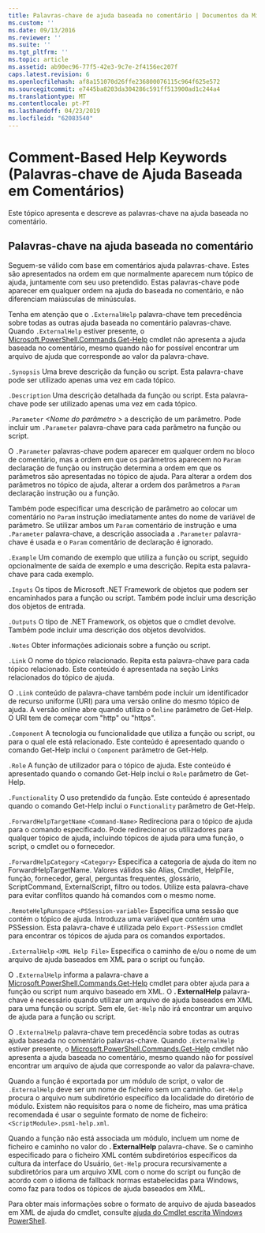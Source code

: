 ```yaml
---
title: Palavras-chave de ajuda baseada no comentário | Documentos da Microsoft
ms.custom: ''
ms.date: 09/13/2016
ms.reviewer: ''
ms.suite: ''
ms.tgt_pltfrm: ''
ms.topic: article
ms.assetid: ab90ec96-77f5-42e3-9c7e-2f4156ec207f
caps.latest.revision: 6
ms.openlocfilehash: af8a151070d26ffe236800076115c964f625e572
ms.sourcegitcommit: e7445ba8203da304286c591ff513900ad1c244a4
ms.translationtype: MT
ms.contentlocale: pt-PT
ms.lasthandoff: 04/23/2019
ms.locfileid: "62083540"
---
```

# <a name="comment-based-help-keywords"></a>Comment-Based Help Keywords (Palavras-chave de Ajuda Baseada em Comentários)

Este tópico apresenta e descreve as palavras-chave na ajuda baseada no comentário.

## <a name="keywords-in-comment-based-help"></a>Palavras-chave na ajuda baseada no comentário

Seguem-se válido com base em comentários ajuda palavras-chave. Estes são apresentados na ordem em que normalmente aparecem num tópico de ajuda, juntamente com seu uso pretendido. Estas palavras-chave pode aparecer em qualquer ordem na ajuda do baseada no comentário, e não diferenciam maiúsculas de minúsculas.

Tenha em atenção que o `.ExternalHelp` palavra-chave tem precedência sobre todas as outras ajuda baseada no comentário palavras-chave. Quando `.ExternalHelp` estiver presente, o [Microsoft.PowerShell.Commands.Get-Help](/dotnet/api/Microsoft.PowerShell.Commands.Get-Help) cmdlet não apresenta a ajuda baseada no comentário, mesmo quando não for possível encontrar um arquivo de ajuda que corresponde ao valor da palavra-chave.

`.Synopsis` Uma breve descrição da função ou script. Esta palavra-chave pode ser utilizado apenas uma vez em cada tópico.

`.Description` Uma descrição detalhada da função ou script. Esta palavra-chave pode ser utilizado apenas uma vez em cada tópico.

`.Parameter` *\<Nome do parâmetro >* a descrição de um parâmetro. Pode incluir um `.Parameter` palavra-chave para cada parâmetro na função ou script.

O `.Parameter` palavras-chave podem aparecer em qualquer ordem no bloco de comentário, mas a ordem em que os parâmetros aparecem no `Param` declaração de função ou instrução determina a ordem em que os parâmetros são apresentadas no tópico de ajuda. Para alterar a ordem dos parâmetros no tópico de ajuda, alterar a ordem dos parâmetros a `Param` declaração instrução ou a função.

Também pode especificar uma descrição de parâmetro ao colocar um comentário no `Param` instrução imediatamente antes do nome de variável de parâmetro. Se utilizar ambos um `Param` comentário de instrução e uma `.Parameter` palavra-chave, a descrição associada a `.Parameter` palavra-chave é usada e o `Param` comentário de declaração é ignorado.

`.Example` Um comando de exemplo que utiliza a função ou script, seguido opcionalmente de saída de exemplo e uma descrição. Repita esta palavra-chave para cada exemplo.

`.Inputs` Os tipos de Microsoft .NET Framework de objetos que podem ser encaminhados para a função ou script. Também pode incluir uma descrição dos objetos de entrada.

`.Outputs` O tipo de .NET Framework, os objetos que o cmdlet devolve. Também pode incluir uma descrição dos objetos devolvidos.

`.Notes` Obter informações adicionais sobre a função ou script.

`.Link` O nome do tópico relacionado. Repita esta palavra-chave para cada tópico relacionado. Este conteúdo é apresentada na seção Links relacionados do tópico de ajuda.

O `.Link` conteúdo de palavra-chave também pode incluir um identificador de recurso uniforme (URI) para uma versão online do mesmo tópico de ajuda. A versão online abre quando utiliza o `Online` parâmetro de Get-Help. O URI tem de começar com "http" ou "https".

`.Component` A tecnologia ou funcionalidade que utiliza a função ou script, ou para o qual ele está relacionado. Este conteúdo é apresentado quando o comando Get-Help inclui o `Component` parâmetro de Get-Help.

`.Role` A função de utilizador para o tópico de ajuda. Este conteúdo é apresentado quando o comando Get-Help inclui o `Role` parâmetro de Get-Help.

`.Functionality` O uso pretendido da função. Este conteúdo é apresentado quando o comando Get-Help inclui o `Functionality` parâmetro de Get-Help.

`.ForwardHelpTargetName` `<Command-Name>` Redireciona para o tópico de ajuda para o comando especificado. Pode redirecionar os utilizadores para qualquer tópico de ajuda, incluindo tópicos de ajuda para uma função, o script, o cmdlet ou o fornecedor.

`.ForwardHelpCategory` `<Category>` Especifica a categoria de ajuda do item no ForwardHelpTargetName. Valores válidos são Alias, Cmdlet, HelpFile, função, fornecedor, geral, perguntas frequentes, glossário, ScriptCommand, ExternalScript, filtro ou todos. Utilize esta palavra-chave para evitar conflitos quando há comandos com o mesmo nome.

`.RemoteHelpRunspace` `<PSSession-variable>` Especifica uma sessão que contém o tópico de ajuda. Introduza uma variável que contém uma PSSession. Esta palavra-chave é utilizada pelo `Export-PSSession` cmdlet para encontrar os tópicos de ajuda para os comandos exportados.

`.ExternalHelp` `<XML Help File>` Especifica o caminho de e/ou o nome de um arquivo de ajuda baseados em XML para o script ou função.

O `.ExternalHelp` informa a palavra-chave a [Microsoft.PowerShell.Commands.Get-Help](/dotnet/api/Microsoft.PowerShell.Commands.Get-Help) cmdlet para obter ajuda para a função ou script num arquivo baseado em XML. O **. ExternalHelp** palavra-chave é necessário quando utilizar um arquivo de ajuda baseados em XML para uma função ou script. Sem ele, `Get-Help` não irá encontrar um arquivo de ajuda para a função ou script.

O `.ExternalHelp` palavra-chave tem precedência sobre todas as outras ajuda baseada no comentário palavras-chave. Quando `.ExternalHelp` estiver presente, o [Microsoft.PowerShell.Commands.Get-Help](/dotnet/api/Microsoft.PowerShell.Commands.Get-Help) cmdlet não apresenta a ajuda baseada no comentário, mesmo quando não for possível encontrar um arquivo de ajuda que corresponde ao valor da palavra-chave.

Quando a função é exportada por um módulo de script, o valor de `.ExternalHelp` deve ser um nome de ficheiro sem um caminho. `Get-Help` procura o arquivo num subdiretório específico da localidade do diretório de módulo. Existem não requisitos para o nome de ficheiro, mas uma prática recomendada é usar o seguinte formato de nome de ficheiro: `<ScriptModule>.psm1-help.xml`.

Quando a função não está associada um módulo, incluem um nome de ficheiro e caminho no valor do **. ExternalHelp** palavra-chave. Se o caminho especificado para o ficheiro XML contém subdiretórios específicos da cultura da interface do Usuário, `Get-Help` procura recursivamente a subdiretórios para um arquivo XML com o nome do script ou função de acordo com o idioma de fallback normas estabelecidas para Windows, como faz para todos os tópicos de ajuda baseados em XML.

Para obter mais informações sobre o formato de arquivo de ajuda baseados em XML de ajuda do cmdlet, consulte [ajuda do Cmdlet escrita Windows PowerShell](./writing-help-for-windows-powershell-cmdlets.md).